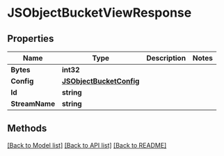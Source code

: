 # JSObjectBucketViewResponse

## Properties

Name | Type | Description | Notes
------------ | ------------- | ------------- | -------------
**Bytes** | **int32** |  | 
**Config** | [**JSObjectBucketConfig**](JSObjectBucketConfig.md) |  | 
**Id** | **string** |  | 
**StreamName** | **string** |  | 

## Methods


[[Back to Model list]](../README.md#documentation-for-models) [[Back to API list]](../README.md#documentation-for-api-endpoints) [[Back to README]](../README.md)


